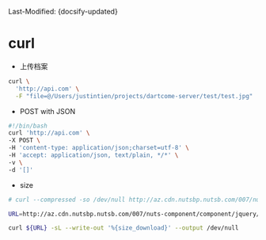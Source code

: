 Last-Modified: {docsify-updated}

# curl

- 上传档案
```sh
curl \
  'http://api.com' \
  -F "file=@/Users/justintien/projects/dartcome-server/test/test.jpg"
```
- POST with JSON
```sh
#!/bin/bash
curl 'http://api.com' \
-X POST \
-H 'content-type: application/json;charset=utf-8' \
-H 'accept: application/json, text/plain, */*' \
-v \
-d '[]'
```

- size
```sh
# curl --compressed -so /dev/null http://az.cdn.nutsbp.nutsb.com/007/nuts-component/component/jquery/jquery-3.2.1.min.js -w '%{size_download}'

URL=http://az.cdn.nutsbp.nutsb.com/007/nuts-component/component/jquery/jquery-3.2.1.min.js

curl ${URL} -sL --write-out '%{size_download}' --output /dev/null
```